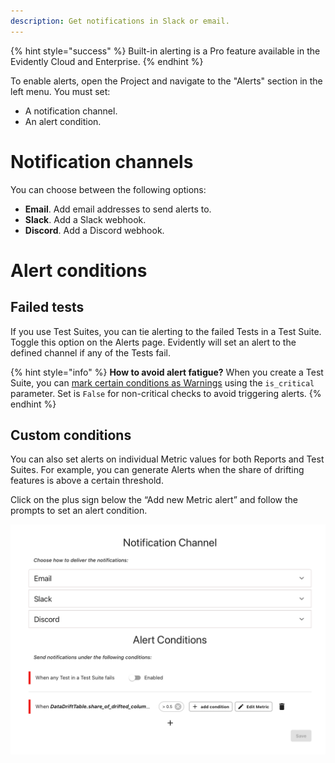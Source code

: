 ```yaml
---
description: Get notifications in Slack or email. 
---   
```


{% hint style="success" %} 
Built-in alerting is a Pro feature available in the Evidently Cloud and Enterprise. 
{% endhint %}

To enable alerts, open the Project and navigate to the "Alerts" section in the left menu. You must set:
* A notification channel.
* An alert condition. 

# Notification channels

You can choose between the following options:
* **Email**. Add email addresses to send alerts to. 
* **Slack**. Add a Slack webhook. 
* **Discord**. Add a Discord webhook.

# Alert conditions

## Failed tests

If you use Test Suites, you can tie alerting to the failed Tests in a Test Suite. Toggle this option on the Alerts page. Evidently will set an alert to the defined channel if any of the Tests fail.

{% hint style="info" %} 
**How to avoid alert fatigue?** When you create a Test Suite, you can [mark certain conditions as Warnings](../tests-and-reports/custom-test-suite.md) using the `is_critical` parameter. Set is `False` for non-critical checks to avoid triggering alerts.
{% endhint %}

## Custom conditions 

You can also set alerts on individual Metric values for both Reports and Test Suites. For example, you can generate Alerts when the share of drifting features is above a certain threshold. 

Click on the plus sign below the “Add new Metric alert” and follow the prompts to set an alert condition. 

![](../.gitbook/assets/cloud/alerts.png)
